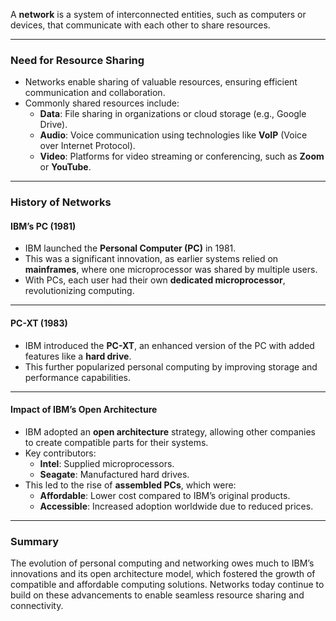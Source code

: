 A **network** is a system of interconnected entities, such as computers or devices, that communicate with each other to share resources.

---

### **Need for Resource Sharing**

- Networks enable sharing of valuable resources, ensuring efficient communication and collaboration.
- Commonly shared resources include:
    - **Data**: File sharing in organizations or cloud storage (e.g., Google Drive).
    - **Audio**: Voice communication using technologies like **VoIP** (Voice over Internet Protocol).
    - **Video**: Platforms for video streaming or conferencing, such as **Zoom** or **YouTube**.

---

### **History of Networks**

#### **IBM’s PC (1981)**

- IBM launched the **Personal Computer (PC)** in 1981.
- This was a significant innovation, as earlier systems relied on **mainframes**, where one microprocessor was shared by multiple users.
- With PCs, each user had their own **dedicated microprocessor**, revolutionizing computing.

---

#### **PC-XT (1983)**

- IBM introduced the **PC-XT**, an enhanced version of the PC with added features like a **hard drive**.
- This further popularized personal computing by improving storage and performance capabilities.

---

#### **Impact of IBM’s Open Architecture**

- IBM adopted an **open architecture** strategy, allowing other companies to create compatible parts for their systems.
- Key contributors:
    - **Intel**: Supplied microprocessors.
    - **Seagate**: Manufactured hard drives.
- This led to the rise of **assembled PCs**, which were:
    - **Affordable**: Lower cost compared to IBM’s original products.
    - **Accessible**: Increased adoption worldwide due to reduced prices.

---

### Summary

The evolution of personal computing and networking owes much to IBM’s innovations and its open architecture model, which fostered the growth of compatible and affordable computing solutions. Networks today continue to build on these advancements to enable seamless resource sharing and connectivity.
